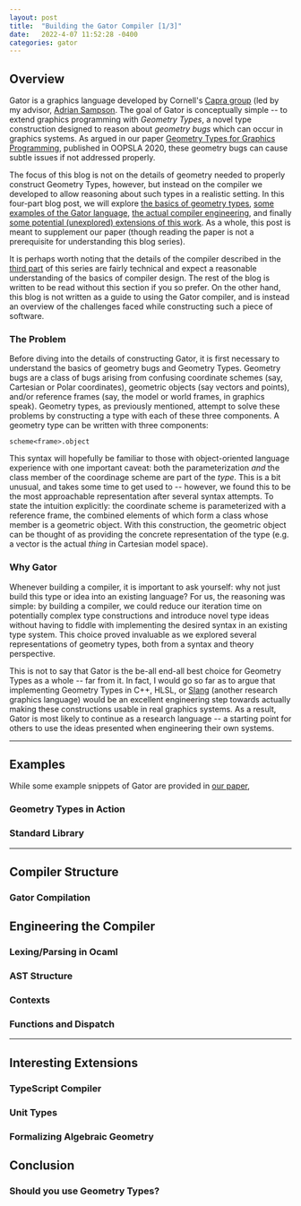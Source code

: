 ```yaml
---
layout: post
title:  "Building the Gator Compiler [1/3]"
date:   2022-4-07 11:52:28 -0400
categories: gator
---
```


## Overview

Gator is a graphics language developed by Cornell's [Capra group](...) (led by my advisor, [Adrian Sampson](...).  The goal of Gator is conceptually simple -- to extend graphics programming with *Geometry Types*, a novel type construction designed to reason about *geometry bugs* which can occur in graphics systems.  As argued in our paper [Geometry Types for Graphics Programming](), published in OOPSLA 2020, these geometry bugs can cause subtle issues if not addressed properly.

The focus of this blog is not on the details of geometry needed to properly construct Geometry Types, however, but instead on the compiler we developed to allow reasoning about such types in a realistic setting.  In this four-part blog post, we will explore [the basics of geometry types](...), [some examples of the Gator language](...), [the actual compiler engineering](...), and finally [some potential (unexplored) extensions of this work](...).  As a whole, this post is meant to supplement our paper (though reading the paper is not a prerequisite for understanding this blog series).

It is perhaps worth noting that the details of the compiler described in the [third part](...) of this series are fairly technical and expect a reasonable understanding of the basics of compiler design.  The rest of the blog is written to be read without this section if you so prefer.  On the other hand, this blog is not written as a guide to using the Gator compiler, and is instead an overview of the challenges faced while constructing such a piece of software.

### The Problem

Before diving into the details of constructing Gator, it is first necessary to understand the basics of geometry bugs and Geometry Types.  Geometry bugs are a class of bugs arising from confusing coordinate schemes (say, Cartesian or Polar coordinates), geometric objects (say vectors and points), and/or reference frames (say, the model or world frames, in graphics speak).  Geometry types, as previously mentioned, attempt to solve these problems by constructing a type with each of these three components.  A geometry type can be written with three components:

```
scheme<frame>.object
```

This syntax will hopefully be familiar to those with object-oriented language experience with one important caveat: both the parameterization *and* the class member of the coordinage scheme are part of the *type*.  This is a bit unusual, and takes some time to get used to -- however, we found this to be the most approachable representation after several syntax attempts.  To state the intuition explicitly: the coordinate scheme is parameterized with a reference frame, the combined elements of which form a class whose member is a geometric object.  With this construction, the geometric object can be thought of as providing the concrete representation of the type (e.g. a vector is the actual *thing* in Cartesian model space).

### Why Gator

Whenever building a compiler, it is important to ask yourself: why not just build this type or idea into an existing language?  For us, the reasoning was simple: by building a compiler, we could reduce our iteration time on potentially complex type constructions and introduce novel type ideas without having to fiddle with implementing the desired syntax in an existing type system.  This choice proved invaluable as we explored several representations of geometry types, both from a syntax and theory perspective.

This is not to say that Gator is the be-all end-all best choice for Geometry Types as a whole -- far from it.  In fact, I would go so far as to argue that implementing Geometry Types in C++, HLSL, or [Slang](...) (another research graphics language) would be an excellent engineering step towards actually making these constructions usable in real graphics systems.  As a result, Gator is most likely to continue as a research language -- a starting point for others to use the ideas presented when engineering their own systems.

---

## Examples

While some example snippets of Gator are provided in [our paper](...), 

### Geometry Types in Action

### Standard Library

---

## Compiler Structure

### Gator Compilation

## Engineering the Compiler

### Lexing/Parsing in Ocaml

### AST Structure

### Contexts

### Functions and Dispatch

---

## Interesting Extensions

### TypeScript Compiler

### Unit Types

### Formalizing Algebraic Geometry

## Conclusion

### Should you use Geometry Types?